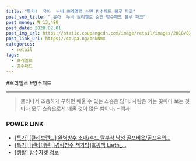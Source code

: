 ```yaml
--- 
title: "특가!  유아  누비 쁘리엘르 순면 방수패드 블루 파코" 
post_sub_title: " 유아  누비 쁘리엘르 순면 방수패드 블루 파코" 
post_money: ₩ 13,480 
post_date: 2020.02.01 
post_img_url: https://static.coupangcdn.com/image/retail/images/2018/03/14/15/9/bee6f122-9ba2-4792-bfd9-ddba096327cb.jpg 
post_link_url: https://coupa.ng/bnNNmx 
categories: 
  - retail 
tags: 
  - 쁘리엘르 
  - 방수패드 
--- 
```

  #쁘리엘르 #방수패드 
<hr> 

> 물러나서 조용하게 구하면 배울 수 있는 스승은 많다. 사람은 가는 곳마다 보는 것마다 모두 스승으로서 배울 것이 많은 법이다.  – 맹자 


### POWER LINK

* <a href="https://blog.naver.com/santokki14/221790873516" target="_blank">[특가] [클리브랜드] 완벽방수 소매/후드 탈부착 남성 골프비옷/골프우의...</a>
* <a href="https://blog.naver.com/santokki14/221789102482" target="_blank">[특가] [텐바이텐] [경량방수 책가방]호핑백 Earth_...</a>
* <a href="https://blog.naver.com/fasyy4321/221770337876" target="_blank"> [생활] 방수자켓 정보 </a>
